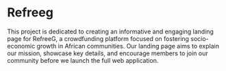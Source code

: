 # Refreeg
This project is dedicated to creating an informative and engaging landing page for RefreeG, a crowdfunding platform focused on fostering socio-economic growth in African communities. Our landing page aims to explain our mission, showcase key details, and encourage members to join our community before we launch the full web application.  
